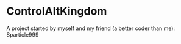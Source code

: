 # ControlAltKingdom

A project started by myself and my friend (a better coder than me): Sparticle999
